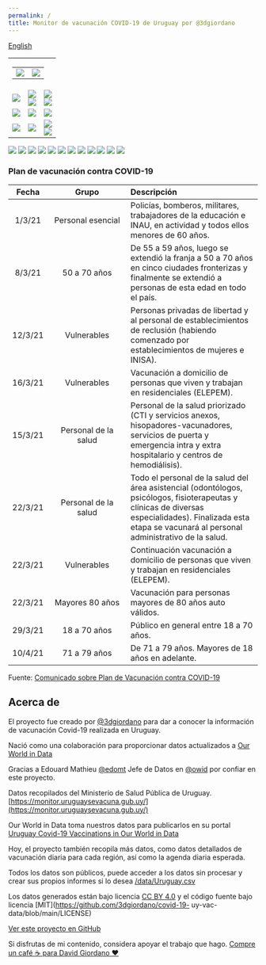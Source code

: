 ```yaml
---
permalink: /
title: Monitor de vacunación COVID-19 de Uruguay por @3dgiordano
---
```

<div id="lang_selector">
  <a href="/en/">English</a>
</div>
<!-- ShareThis BEGIN --><div class="sharethis-inline-share-buttons"></div><!-- ShareThis END -->
<table id="dashboard">
  <tr>
    <td align="right" colspan=3>
      <table id="date_header">
        <tr>
          <td align="right">
            <img src="https://raw.githubusercontent.com/3dgiordano/covid-19-uy-vacc-data/main/web/charts/425905901.png">
          </td>
          <td align="center">
            <img src="https://raw.githubusercontent.com/3dgiordano/covid-19-uy-vacc-data/main/web/charts/1299383115.png">
          </td>
        </tr>
      </table>
    </td>
  </tr>
  <tr>
    <td align="center">
<img src="https://raw.githubusercontent.com/3dgiordano/covid-19-uy-vacc-data/main/web/charts/1492441660.png">
    </td>
    <td align="center">
      <img src="https://raw.githubusercontent.com/3dgiordano/covid-19-uy-vacc-data/main/web/charts/22096209.png">
      <br>
      <img src="https://raw.githubusercontent.com/3dgiordano/covid-19-uy-vacc-data/main/web/charts/873256307.png">
    </td>
    <td align="center">
      <img src="https://raw.githubusercontent.com/3dgiordano/covid-19-uy-vacc-data/main/web/charts/1058712731.png">
      <br>
      <img src="https://raw.githubusercontent.com/3dgiordano/covid-19-uy-vacc-data/main/web/charts/1357338484.png">
    </td>
  </tr>
  <tr>
    <td align="center">
      <img src="https://raw.githubusercontent.com/3dgiordano/covid-19-uy-vacc-data/main/web/charts/591742088.png">
    </td>
    <td align="center">
      <img src="https://raw.githubusercontent.com/3dgiordano/covid-19-uy-vacc-data/main/web/charts/1958520312.png">
    </td>
    <td align="center">
      <img src="https://raw.githubusercontent.com/3dgiordano/covid-19-uy-vacc-data/main/web/charts/373318070.png">
    </td>
  </tr>
  <tr>
    <td align="center">
      <img src="https://raw.githubusercontent.com/3dgiordano/covid-19-uy-vacc-data/main/web/charts/1924052371.png">
    </td>
    <td align="center">
      <img src="https://raw.githubusercontent.com/3dgiordano/covid-19-uy-vacc-data/main/web/charts/1074834619.png">
    </td>
    <td align="center">
      <img src="https://raw.githubusercontent.com/3dgiordano/covid-19-uy-vacc-data/main/web/charts/141578891.png"><br>
      <img src="https://raw.githubusercontent.com/3dgiordano/covid-19-uy-vacc-data/main/web/charts/2074125212.png">
    </td>
  </tr>
</table>

<img src="https://raw.githubusercontent.com/3dgiordano/covid-19-uy-vacc-data/main/web/charts/1744392307.png">

<img src="https://raw.githubusercontent.com/3dgiordano/covid-19-uy-vacc-data/main/web/charts/1320291746.png">

<img src="https://raw.githubusercontent.com/3dgiordano/covid-19-uy-vacc-data/main/web/charts/682972572.png">

<img src="https://raw.githubusercontent.com/3dgiordano/covid-19-uy-vacc-data/main/web/charts/119707745.png">

<img src="https://raw.githubusercontent.com/3dgiordano/covid-19-uy-vacc-data/main/web/charts/1158305404.png">

<img src="https://raw.githubusercontent.com/3dgiordano/covid-19-uy-vacc-data/main/web/charts/1781225090.png">

<img src="https://raw.githubusercontent.com/3dgiordano/covid-19-uy-vacc-data/main/web/charts/259061157.png">

<img src="https://raw.githubusercontent.com/3dgiordano/covid-19-uy-vacc-data/main/web/charts/121562673.png">

<img src="https://raw.githubusercontent.com/3dgiordano/covid-19-uy-vacc-data/main/web/charts/395420450.png">

<img src="https://raw.githubusercontent.com/3dgiordano/covid-19-uy-vacc-data/main/web/charts/1279668502.png">

<img src="https://raw.githubusercontent.com/3dgiordano/covid-19-uy-vacc-data/main/web/charts/1092961723.png">

<img src="https://raw.githubusercontent.com/3dgiordano/covid-19-uy-vacc-data/main/web/charts/134138183.png">

### Plan de vacunación contra COVID-19

| **Fecha**  | &nbsp;&nbsp;&nbsp;&nbsp;&nbsp;&nbsp;&nbsp;&nbsp;&nbsp;&nbsp;&nbsp;**Grupo**&nbsp;&nbsp;&nbsp;&nbsp;&nbsp;&nbsp;&nbsp;&nbsp;&nbsp;&nbsp;&nbsp; | **Descripción** |
| :----: | :----: | :----------- |
| 1/3/21 | Personal esencial | Policías, bomberos, militares, trabajadores de la educación e INAU, en actividad y todos ellos menores de 60 años. |
| 8/3/21 | 50 a 70 años | De 55 a 59 años, luego se extendió la franja a 50 a 70 años en cinco ciudades fronterizas y finalmente se extendió a personas de esta edad en todo el país.|
| 12/3/21 | Vulnerables | Personas privadas de libertad y al personal de establecimientos de reclusión (habiendo comenzado por establecimientos de mujeres e INISA).|
| 16/3/21 | Vulnerables |Vacunación a domicilio de personas que viven y trabajan en residenciales (ELEPEM).|
| 15/3/21 | Personal de la salud | Personal de la salud priorizado (CTI y servicios anexos, hisopadores-vacunadores, servicios de puerta y emergencia intra y extra hospitalario y centros de hemodiálisis).|
| 22/3/21 | Personal de la salud | Todo el personal de la salud del área asistencial (odontólogos, psicólogos, fisioterapeutas y clínicas de diversas especialidades). Finalizada esta etapa se vacunará al personal administrativo de la salud.|
| 22/3/21 | Vulnerables | Continuación vacunación a domicilio de personas que viven y trabajan en residenciales (ELEPEM).|
| 22/3/21 | Mayores 80 años | Vacunación para personas mayores de 80 años auto válidos.|
| 29/3/21 | 18 a 70 años | Público en general entre 18 a 70 años.|
| 10/4/21 | 71 a 79 años | De 71 a 79 años. Mayores de 18 años en adelante.|

Fuente: [Comunicado sobre Plan de Vacunación contra COVID-19](https://www.gub.uy/ministerio-salud-publica/comunicacion/noticias/comunicado-sobre-plan-vacunacion-contra-covid-19)

## Acerca de

El proyecto fue creado por [@3dgiordano](https://github.com/3dgiordano) para dar a conocer la información de vacunación Covid-19 realizada en Uruguay.

Nació como una colaboración para proporcionar datos actualizados a [Our World in Data](https://ourworldindata.org/)

Gracias a Edouard Mathieu [@edomt](https://github.com/edomt) Jefe de Datos en [@owid](https://github.com/owid) por confiar en este proyecto.

Datos recopilados del Ministerio de Salud Pública de Uruguay. [https://monitor.uruguaysevacuna.gub.uy/](https://monitor.uruguaysevacuna.gub.uy/)

Our World in Data toma nuestros datos para publicarlos en su portal [Uruguay Covid-19 Vaccinations in Our World in Data](https://ourworldindata.org/covid-vaccinations?country=~URY)

Hoy, el proyecto también recopila más datos, como datos detallados de vacunación diaria para cada región, así como la agenda diaria esperada.

Todos los datos son públicos, puede acceder a los datos sin procesar y crear sus propios informes si lo desea [/data/Uruguay.csv](https://github.com/3dgiordano/covid-19-uy-vacc-data/blob/main/data/Uruguay.csv)

Los datos generados están bajo licencia [CC BY 4.0](https://creativecommons.org/licenses/by/4.0/) y el código fuente bajo licencia [MIT](https://github.com/3dgiordano/covid-19- uy-vac-data/blob/main/LICENSE)

[Ver este proyecto en GitHub](https://github.com/3dgiordano/covid-19-uy-vacc-data)

Si disfrutas de mi contenido, considera apoyar el trabajo que hago.
[Compre un café ☕ para David Giordano ❤️](https://ko-fi.com/davidgiordano)

